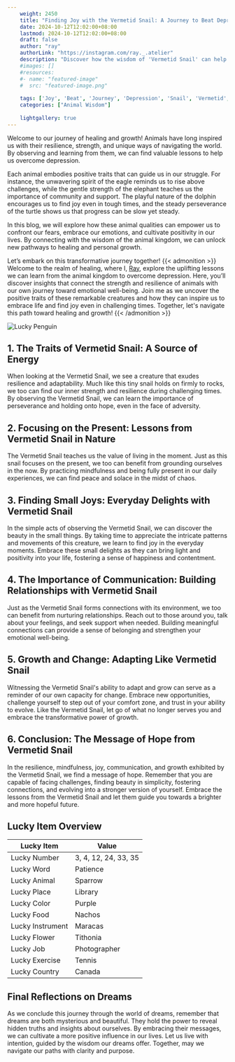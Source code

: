 ```yaml
---
    weight: 2450
    title: "Finding Joy with the Vermetid Snail: A Journey to Beat Depression"  # Assuming 'title' column exists
    date: 2024-10-12T12:02:00+08:00
    lastmod: 2024-10-12T12:02:00+08:00
    draft: false
    author: "ray"
    authorLink: "https://instagram.com/ray._.atelier"
    description: "Discover how the wisdom of 'Vermetid Snail' can help you overcome depression and find joy in your life journey."
    #images: []
    #resources:
    #- name: "featured-image"
    #  src: "featured-image.png"
    
    tags: ['Joy', 'Beat', 'Journey', 'Depression', 'Snail', 'Vermetid', 'Finding']
    categories: ["Animal Wisdom"]
    
    lightgallery: true
---
```

    
Welcome to our journey of healing and growth! Animals have long inspired us with their resilience, strength, and unique ways of navigating the world. By observing and learning from them, we can find valuable lessons to help us overcome depression.

Each animal embodies positive traits that can guide us in our struggle. For instance, the unwavering spirit of the eagle reminds us to rise above challenges, while the gentle strength of the elephant teaches us the importance of community and support. The playful nature of the dolphin encourages us to find joy even in tough times, and the steady perseverance of the turtle shows us that progress can be slow yet steady.

In this blog, we will explore how these animal qualities can empower us to confront our fears, embrace our emotions, and cultivate positivity in our lives. By connecting with the wisdom of the animal kingdom, we can unlock new pathways to healing and personal growth.

Let’s embark on this transformative journey together!
{{< admonition >}}
Welcome to the realm of healing, where I, [Ray](https://instagram.com/ray._.atelier), explore the uplifting lessons we can learn from the animal kingdom to overcome depression. Here, you’ll discover insights that connect the strength and resilience of animals with our own journey toward emotional well-being. Join me as we uncover the positive traits of these remarkable creatures and how they can inspire us to embrace life and find joy even in challenging times. Together, let's navigate this path toward healing and growth!
{{< /admonition >}}

![Lucky Penguin](https://cdn.pixabay.com/photo/2024/09/07/02/34/penguins-9028827_1280.jpg "Lucky Penguin")

## 1. The Traits of Vermetid Snail: A Source of Energy
When looking at the Vermetid Snail, we see a creature that exudes resilience and adaptability. Much like this tiny snail holds on firmly to rocks, we too can find our inner strength and resilience during challenging times. By observing the Vermetid Snail, we can learn the importance of perseverance and holding onto hope, even in the face of adversity.

## 2. Focusing on the Present: Lessons from Vermetid Snail in Nature
The Vermetid Snail teaches us the value of living in the moment. Just as this snail focuses on the present, we too can benefit from grounding ourselves in the now. By practicing mindfulness and being fully present in our daily experiences, we can find peace and solace in the midst of chaos.

## 3. Finding Small Joys: Everyday Delights with Vermetid Snail
In the simple acts of observing the Vermetid Snail, we can discover the beauty in the small things. By taking time to appreciate the intricate patterns and movements of this creature, we learn to find joy in the everyday moments. Embrace these small delights as they can bring light and positivity into your life, fostering a sense of happiness and contentment.

## 4. The Importance of Communication: Building Relationships with Vermetid Snail
Just as the Vermetid Snail forms connections with its environment, we too can benefit from nurturing relationships. Reach out to those around you, talk about your feelings, and seek support when needed. Building meaningful connections can provide a sense of belonging and strengthen your emotional well-being.

## 5. Growth and Change: Adapting Like Vermetid Snail
Witnessing the Vermetid Snail's ability to adapt and grow can serve as a reminder of our own capacity for change. Embrace new opportunities, challenge yourself to step out of your comfort zone, and trust in your ability to evolve. Like the Vermetid Snail, let go of what no longer serves you and embrace the transformative power of growth.

## 6. Conclusion: The Message of Hope from Vermetid Snail
In the resilience, mindfulness, joy, communication, and growth exhibited by the Vermetid Snail, we find a message of hope. Remember that you are capable of facing challenges, finding beauty in simplicity, fostering connections, and evolving into a stronger version of yourself. Embrace the lessons from the Vermetid Snail and let them guide you towards a brighter and more hopeful future.


## Lucky Item Overview
| Lucky Item          | Value              |
|---------------|--------------------|
| Lucky Number        | 3, 4, 12, 24, 33, 35  |
| Lucky Word          | Patience |
| Lucky Animal        | Sparrow |
| Lucky Place         | Library     |
| Lucky Color         | Purple     |
| Lucky Food          | Nachos      |
| Lucky Instrument    | Maracas |
| Lucky Flower        | Tithonia    |
| Lucky Job           | Photographer       |
| Lucky Exercise      | Tennis  |
| Lucky Country       | Canada    |


##  Final Reflections on Dreams

As we conclude this journey through the world of dreams, remember that dreams are both mysterious and beautiful. They hold the power to reveal hidden truths and insights about ourselves. By embracing their messages, we can cultivate a more positive influence in our lives. Let us live with intention, guided by the wisdom our dreams offer. Together, may we navigate our paths with clarity and purpose.
